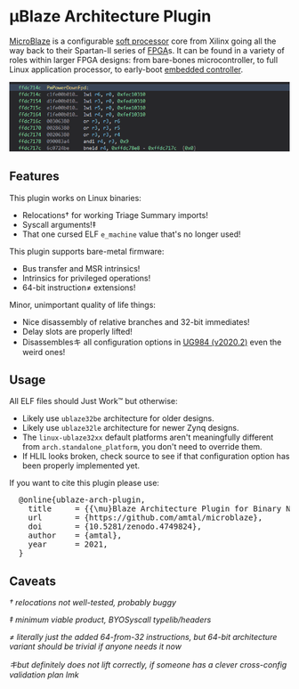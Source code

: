 # μBlaze Architecture Plugin

[MicroBlaze](https://en.wikipedia.org/wiki/MicroBlaze) is a configurable [soft processor](https://en.wikipedia.org/wiki/Soft_microprocessor) core from Xilinx going all the way back to their Spartan-II series of [FPGA](https://en.wikipedia.org/wiki/Field-programmable_gate_array)s. It can be found in a variety of roles within larger FPGA designs: from bare-bones microcontroller, to full Linux application processor, to early-boot [embedded controller](https://xilinx-wiki.atlassian.net/wiki/spaces/A/pages/18841724/PMU+Firmware).

![Example Disassembly and HLIL](https://raw.githubusercontent.com/amtal/microblaze/master/img/header.gif)

## Features

This plugin works on Linux binaries:

* Relocations† for working Triage Summary imports!
* Syscall arguments!‡
* That one cursed ELF `e_machine` value that's no longer used!

This plugin supports bare-metal firmware:

* Bus transfer and MSR intrinsics!
* Intrinsics for privileged operations!
* 64-bit instruction≠ extensions!

Minor, unimportant quality of life things:

* Nice disassembly of relative branches and 32-bit immediates!
* Delay slots are properly lifted!
* Disassemblesキ all configuration options in [UG984 (v2020.2)](https://www.xilinx.com/support/documentation/sw_manuals/xilinx2020_2/ug984-vivado-microblaze-ref.pdf) even the weird ones!

## Usage

All ELF files should Just Work™ but otherwise:

- Likely use `ublaze32be` architecture for older designs.
- Likely use `ublaze32le` architecture for newer Zynq designs.
- The `linux-ublaze32xx` default platforms aren't meaningfully different from `arch.standalone_platform`, you don't need to override them.
- If HLIL looks broken, check source to see if that configuration option has been properly implemented yet.

If you want to cite this plugin please use:

<pre>
  @online{ublaze-arch-plugin,
    title     = {{\mu}Blaze Architecture Plugin for Binary Ninja},
    url       = {https://github.com/amtal/microblaze},
    doi       = {10.5281/zenodo.4749824},
    author    = {amtal},
    year      = 2021,
  }
</pre>

## Caveats

*† relocations not well-tested, probably buggy*

*‡ minimum viable product, BYOSyscall typelib/headers*

*≠ literally just the added 64-from-32 instructions, but 64-bit architecture variant should be trivial if anyone needs it now*

*キbut definitely does not lift correctly, if someone has a clever cross-config validation plan lmk*
